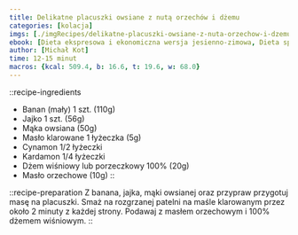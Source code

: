 ```yaml
---
title: Delikatne placuszki owsiane z nutą orzechów i dżemu
categories: [kolacja]
imgs: [./imgRecipes/delikatne-placuszki-owsiane-z-nuta-orzechow-i-dzemu-1.jpg, ./imgRecipes/delikatne-placuszki-owsiane-z-nuta-orzechow-i-dzemu-2.jpg]
ebook: [Dieta ekspresowa i ekonomiczna wersja jesienno-zimowa, Dieta specjalna]
author: [Michał Kot]
time: 12-15 minut
macros: {kcal: 509.4, b: 16.6, t: 19.6, w: 68.0}
---
```


::recipe-ingredients
- Banan (mały) 1 szt. (110g)
- Jajko 1 szt. (56g)
- Mąka owsiana (50g)
- Masło klarowane 1 łyżeczka (5g)
- Cynamon 1/2 łyżeczki
- Kardamon 1/4 łyżeczki
- Dżem wiśniowy lub porzeczkowy 100% (20g)
- Masło orzechowe (10g)
::

::recipe-preparation
Z banana, jajka, mąki owsianej oraz przypraw przygotuj masę na placuszki. Smaż na rozgrzanej patelni na maśle klarowanym przez około 2 minuty z każdej strony. Podawaj z masłem orzechowym i 100% dżemem wiśniowym.
::